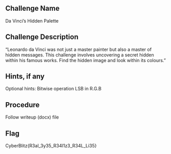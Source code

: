 ## Challenge Name
Da Vinci’s Hidden Palette

## Challenge Description
“Leonardo da Vinci was not just a master painter but also a master of hidden messages. This challenge involves uncovering a secret hidden within his famous works. Find the hidden image and look within its colours.”

## Hints, if any
Optional hints: 
Bitwise operation
LSB in R.G.B

## Procedure
Follow writeup (docx) file

## Flag
CyberBlitz{R3al_3y35_R34l1z3_R34L_Li35} 
